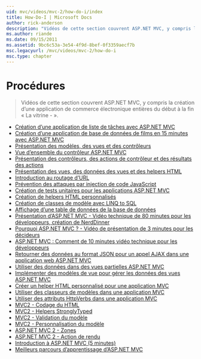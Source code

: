 ```yaml
---
uid: mvc/videos/mvc-2/how-do-i/index
title: How-Do-I | Microsoft Docs
author: rick-anderson
description: "Vidéos de cette section couvrent ASP.NET MVC, y compris la création d’une application de commerce électronique entières du début à la fin «\_La vitrine -\_»."
ms.author: riande
ms.date: 09/15/2011
ms.assetid: 9bc6c53a-3e54-4f9d-8bef-0f3359aecf7b
msc.legacyurl: /mvc/videos/mvc-2/how-do-i
msc.type: chapter
---
```

<a name="how-do-i"></a>Procédures
====================
> Vidéos de cette section couvrent ASP.NET MVC, y compris la création d’une application de commerce électronique entières du début à la fin « La vitrine - ».


- [Création d’une application de liste de tâches avec ASP.NET MVC](creating-a-tasklist-application-with-aspnet-mvc.md)
- [Création d’une application de base de données de films en 15 minutes avec ASP.NET MVC](creating-a-movie-database-application-in-15-minutes-with-aspnet-mvc.md)
- [Présentation des modèles, des vues et des contrôleurs](understanding-models-views-and-controllers.md)
- [Vue d’ensemble du contrôleur ASP.NET MVC](aspnet-mvc-controller-overview.md)
- [Présentation des contrôleurs, des actions de contrôleur et des résultats des actions](understanding-controllers-controller-actions-and-action-results.md)
- [Présentation des vues, des données des vues et des helpers HTML](understanding-views-view-data-and-html-helpers.md)
- [Introduction au routage d’URL](an-introduction-to-url-routing.md)
- [Prévention des attaques par injection de code JavaScript](preventing-javascript-injection-attacks.md)
- [Création de tests unitaires pour les applications ASP.NET MVC](creating-unit-tests-for-aspnet-mvc-applications.md)
- [Création de helpers HTML personnalisés](creating-custom-html-helpers.md)
- [Création de classes de modèle avec LINQ to SQL](creating-model-classes-with-linq-to-sql.md)
- [Affichage d’une table de données de la base de données](displaying-a-table-of-database-data.md)
- [Présentation d’ASP.NET MVC - Vidéo technique de 80 minutes pour les développeurs, création de NerdDinner](what-is-aspnet-mvc-80-minute-technical-video-for-developers-building-nerddinner.md)
- [Pourquoi ASP.NET MVC ? - Vidéo de présentation de 3 minutes pour les décideurs](why-aspnet-mvc-3-minute-overview-video-for-decision-makers.md)
- [ASP.NET MVC : Comment de 10 minutes vidéo technique pour les développeurs](aspnet-mvc-how-10-minute-technical-video-for-developers.md)
- [Retourner des données au format JSON pour un appel AJAX dans une application web ASP.NET MVC](how-do-i-return-json-formatted-data-for-an-ajax-call-in-an-aspnet-mvc-web-application.md)
- [Utiliser des données dans des vues partielles ASP.NET MVC](how-do-i-work-with-data-in-aspnet-mvc-partial-views.md)
- [Implémenter des modèles de vue pour gérer les données des vues ASP.NET MVC](how-do-i-implement-view-models-to-manage-data-for-aspnet-mvc-views.md)
- [Créer un helper HTML personnalisé pour une application MVC](how-do-i-create-a-custom-html-helper-for-an-mvc-application.md)
- [Utiliser des classeurs de modèles dans une application MVC](how-do-i-work-with-model-binders-in-an-mvc-application.md)
- [Utiliser des attributs HttpVerbs dans une application MVC](how-do-i-use-httpverbs-attributes-in-an-mvc-application.md)
- [MVC2 - Codage du HTML](mvc2-html-encoding.md)
- [MVC2 - Helpers StronglyTyped](mvc2-stronglytyped-helpers.md)
- [MVC2 - Validation du modèle](mvc2-model-validation.md)
- [MVC2 - Personnalisation du modèle](mvc2-template-customization.md)
- [ASP.NET MVC 2 - Zones](aspnet-mvc-2-areas.md)
- [ASP.NET MVC 2 - Action de rendu](aspnet-mvc-2-render-action.md)
- [Introduction à ASP.NET MVC (5 minutes)](5-minute-introduction-to-aspnet-mvc.md)
- [Meilleurs parcours d’apprentissage d’ASP.NET MVC](how-to-best-learn-asp-net-mvc.md)
